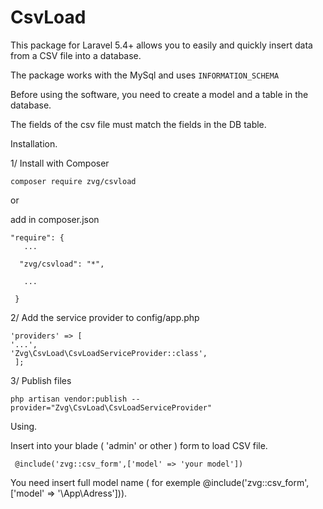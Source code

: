 # CsvLoad
This package for Laravel 5.4+ allows you to easily and quickly insert data from a CSV file into a database.

The package works with the MySql and uses `INFORMATION_SCHEMA`

Before using the software, you need to create a model and a table in the database.

The fields of the csv file must match the fields in the DB table.


Installation.

1/ Install with Composer


    composer require zvg/csvload

or 

add in composer.json 


    "require": {
       ...
    
      "zvg/csvload": "*",
       
       ...
        
     }



2/ Add the service provider to config/app.php

    'providers' => [
    '...',
    'Zvg\CsvLoad\CsvLoadServiceProvider::class',
     ];

3/ Publish files

    php artisan vendor:publish --provider="Zvg\CsvLoad\CsvLoadServiceProvider"

Using.

Insert into your blade ( 'admin' or other ) form to load CSV file.
 
     @include('zvg::csv_form',['model' => 'your model'])
  
  You need insert full model name
 ( for exemple   @include('zvg::csv_form',['model' => '\App\Adress'])).
 
 
